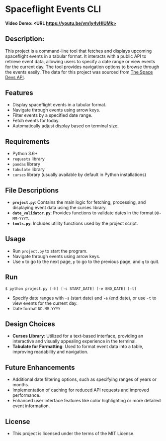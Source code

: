 # Spaceflight Events CLI

#### Video Demo:  <URL https://youtu.be/vm1y4vHlUMk>
## Description:
This project is a command-line tool that fetches and displays upcoming spaceflight events in a tabular format. It interacts with a public API to retrieve event data, allowing users to specify a date range or view events for the current day. The tool provides navigation options to browse through the events easily. The data for this project was sourced from [The Space Devs API](https://thespacedevs.com/llapi).

## Features

- Display spaceflight events in a tabular format.
- Navigate through events using arrow keys.
- Filter events by a specified date range.
- Fetch events for today.
- Automatically adjust display based on terminal size.
## Requirements
- Python 3.6+
- `requests` library
- `pandas` library
- `tabulate` library
- `curses` library (usually available by default in Python installations)

## File Descriptions
- **`project.py`**: Contains the main logic for fetching, processing, and displaying event data using the curses library.
- **`date_validator.py`**: Provides functions to validate dates in the format `DD-MM-YYYY`.
- **`tools.py`**: Includes utility functions used by the project script.

## Usage
- Run `project.py` to start the program.
- Navigate through events using arrow keys.
- Use `n` to go to the next page, `p` to go to the previous page, and `q` to quit.


## Run
 `
  $ python project.py [-h] [-s START_DATE] [-e END_DATE] [-t]
 `
 - Specify date ranges with `-s` (start date) and `-e` (end date), or use `-t` to view events for the current day.
 - Date format `DD-MM-YYYY`
## Design Choices
- **Curses Library**: Utilized for a text-based interface, providing an interactive and visually appealing experience in the terminal.
- **Tabulate for Formatting**: Used to format event data into a table, improving readability and navigation.


## Future Enhancements
- Additional date filtering options, such as specifying ranges of years or months.
- Implementation of caching for reduced API requests and improved performance.
- Enhanced user interface features like color highlighting or more detailed event information.


## License
- This project is licensed under the terms of the MIT License.

